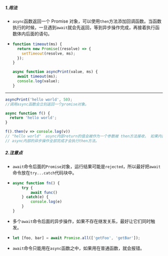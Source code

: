 ##### 1.用法

- `async`函数返回一个 Promise 对象，可以使用`then`方法添加回调函数。当函数执行的时候，一旦遇到`await`就会先返回，等到异步操作完成，再接着执行函数体内后面的语句。

- ```js
  function timeout(ms) {
    return new Promise((resolve) => {
      setTimeout(resolve, ms);
    });
  }
  
  async function asyncPrint(value, ms) {
    await timeout(ms);
    console.log(value);
  }
  
  ```

- ------

  ```js
  asyncPrint('hello world', 50);
  //调用async函数会立刻返回一个promise对象。
  
  async function f() {
    return 'hello world';
  }
  
  f().then(v => console.log(v))
  // "hello world"  async内部return的值会被作为一个参数被 then方法接收， 如果内部抛出的是一个异常，则会被catch接收。
  // async内部的异步操作全部完成才会执行then方法。
  ```

##### 2.注意点

- `await`命令后面的`Promise`对象，运行结果可能是`rejected`，所以最好把`await`命令放在`try...catch`代码块中。

- ```js
  async function fn() {
      try {
          await func()
      } catch(e) {
          console.log(e)
      }
  }
  ```

- 多个`await`命令后面的异步操作，如果不存在继发关系，最好让它们同时触发。

- ```js
  let [foo, bar] = await Promise.all(['getFoo', 'getBar']);
  ```

- `await`命令只能用在`async`函数之中，如果用在普通函数，就会报错。